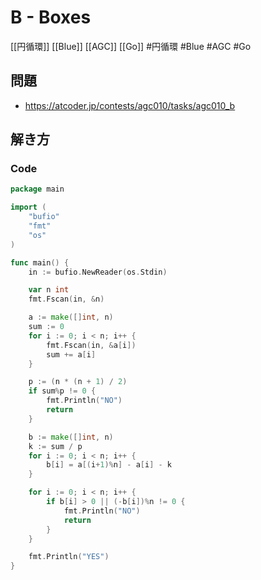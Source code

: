 # B - Boxes
[[円循環]] [[Blue]] [[AGC]] [[Go]]
#円循環 #Blue #AGC #Go 

## 問題
- https://atcoder.jp/contests/agc010/tasks/agc010_b

## 解き方
### Code
```go
package main

import (
	"bufio"
	"fmt"
	"os"
)

func main() {
	in := bufio.NewReader(os.Stdin)

	var n int
	fmt.Fscan(in, &n)

	a := make([]int, n)
	sum := 0
	for i := 0; i < n; i++ {
		fmt.Fscan(in, &a[i])
		sum += a[i]
	}

	p := (n * (n + 1) / 2)
	if sum%p != 0 {
		fmt.Println("NO")
		return
	}

	b := make([]int, n)
	k := sum / p
	for i := 0; i < n; i++ {
		b[i] = a[(i+1)%n] - a[i] - k
	}

	for i := 0; i < n; i++ {
		if b[i] > 0 || (-b[i])%n != 0 {
			fmt.Println("NO")
			return
		}
	}

	fmt.Println("YES")
}
```